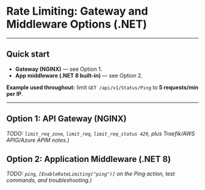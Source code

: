 # Rate Limiting: Gateway and Middleware Options (.NET)
---

## Quick start
- **Gateway (NGINX)** — see Option 1.
- **App middleware (.NET 8 built-in)** — see Option 2.

**Example used throughout:** limit `GET /api/v1/Status/Ping` to **5 requests/min per IP**.

---

## Option 1: API Gateway (NGINX)
*TODO: `limit_req_zone`, `limit_req`, `limit_req_status 429`, plus Traefik/AWS APIG/Azure APIM notes.)*

## Option 2: Application Middleware (.NET 8)
*TODO: `ping`, `[EnableRateLimiting("ping")]` on the Ping action, test commands, and troubleshooting.)*
